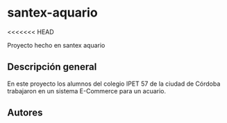 # santex-aquario
<<<<<<< HEAD

Proyecto hecho en santex aquario

## Descripción general

En este proyecto los alumnos del colegio IPET 57 de la ciudad de Córdoba trabajaron en un sistema E-Commerce para un acuario.

## Autores


